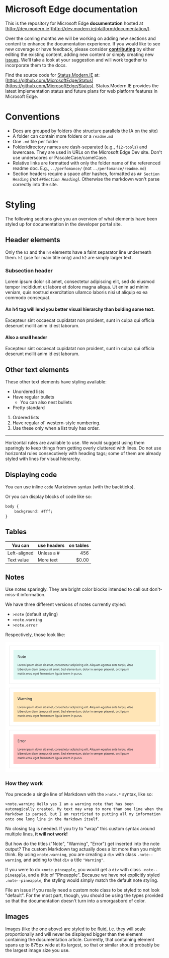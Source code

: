 # Microsoft Edge documentation
This is the repository for Microsoft Edge **documentation** hosted at [http://dev.modern.ie](http://dev.modern.ie/platform/documentation/).

Over the coming months we will be working on adding new sections and content to enhance the documentation experience. If you would like to see new coverage or have feedback, please consider [**contributing**](/CONTRIBUTING.md) by either editing the existing content, adding new content or simply creating new [issues](https://github.com/MicrosoftEdge/MicrosoftEdge-Documentation/issues). We’ll take a look at your suggestion and will work together to incorporate them to the docs. 

Find the source code for [Status.Modern.IE](https://status.modern.ie/) at: [https://github.com/MicrosoftEdge/Status](https://github.com/MicrosoftEdge/Status). Status.Modern.IE provides the latest implementation status and future plans for web platform features in Microsoft Edge.

# Conventions

  - Docs are grouped by folders (the structure parallels the IA on the site)
  - A folder can contain more folders or a `readme.md`
  - One `.md` file per folder
  - Folder/directory names are dash-separated (e.g., `f12-tools`) and lowercase. They are used in URLs on the Microsoft Edge Dev site. Don't use underscores or PascaleCase/camelCase.
  - Relative links are formatted with only the folder name of the referenced readme doc. E.g.,   `../perfomance/`  (not `../perfomance/readme.md`)
  - Section headers require a space after hashes, formatted as  `## Section Heading` *(not `##Section Heading`)*. Otherwise the markdown won't parse correctly into the site.

# Styling

The following sections give you an overview of what elements have been styled up for documentation in the developer portal site.

## Header elements

Only the `h3` and the `h4` elements have a faint separator line underneath them. `h1` (use for main title only) and `h2` are simply larger text.

### Subsection header

Lorem ipsum dolor sit amet, consectetur adipiscing elit, sed do eiusmod tempor incididunt ut labore et dolore magna aliqua. Ut enim ad minim veniam, quis nostrud exercitation ullamco laboris nisi ut aliquip ex ea commodo consequat.

#### An h4 tag will lend you better visual hierarchy than bolding some text.

Excepteur sint occaecat cupidatat non proident, sunt in culpa qui officia deserunt mollit anim id est laborum.

#### Also a small header

Excepteur sint occaecat cupidatat non proident, sunt in culpa qui officia deserunt mollit anim id est laborum.

## Other text elements

These other text elements have styling available:

* Unordered lists
* Have regular bullets
   * You can also nest bullets
* Pretty standard

1. Ordered lists
2. Have regular ol' western-style numbering.
3. Use these only when a list truly has order.

_________________________

Horizontal rules are available to use. We would suggest using them sparingly to keep things from getting overly cluttered with lines.
Do not use horizontal rules consecutively with heading tags; some of them are already styled with lines for visual hierarchy.

## Displaying code

You can use inline `code` Markdown syntax (with the backticks).

Or you can display blocks of code like so:

```
body {
	background: #fff;
}
```

## Tables

| You can     | use headers | on tables    |
|-------------|-------------|-------------:|
| Left-aligned| Unless a #  | 456          |
| Text value  | More text   | $0.00        |

## Notes

Use notes sparingly. They are bright color blocks intended to call out don't-miss-it information.

We have three different versions of notes currently styled:

* `>note` (default styling)
* `>note.warning`
* `>note.error`

Respectively, those look like:

![Note patterns](media/notes.png)

### How they work

You precede a single line of Markdown with the `>note.*` syntax, like so:

```
>note.warning Hello yes I am a warning note that has been automagically created. My text may wrap to more than one line when the Markdown is parsed, but I am restricted to putting all my information onto one long line in the Markdown itself.
```

No closing tag is needed. If you try to "wrap" this custom syntax around multiple lines, **it will not work!**

But how do the titles ("Note", "Warning", "Error") get inserted into the note output? The custom Markdown tag actually does a lot
more than you might think. By using `>note.warning`, you are creating a `div` with class `.note--warning`, and adding to that `div` a
title `"Warning"`.

If you were to do `>note.pineapple`, you would get a `div` with class `.note--pineapple`, and a title of "Pineapple". Because we have
not explicitly styled `.note--pineapple`, the styling would simply match the default note styling.

File an issue if you really need a custom note class to be styled to not look "default". For the most part, though, you should
be using the types provided so that the documentation doesn't turn into a smorgasbord of color.

## Images

Images (like the one above) are styled to be fluid, i.e. they will scale proportionally and will never be displayed bigger
than the element containing the documentation article. Currently, that containing element spans up to 875px wide at its
largest, so that or similar should probably be the largest image size you use.
